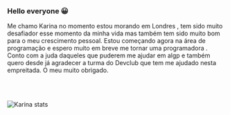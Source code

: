 ### Hello everyone  :grinning:


Me chamo Karina no momento estou morando em Londres , tem sido muito desafiador esse momento da minha vida mas também tem sido muito bom para o meu 
crescimento pessoal. Estou começando agora na área de programação e espero muito em breve me tornar uma programadora . Conto com a juda daqueles que puderem 
me ajudar em algp e também quero desde já agradecer a turma do Devclub que tem me ajudado nesta empreitada. O meu muito obrigado.

<br>
<br>

![Karina stats](https://github-readme-stats.vercel.app/api?username=KarinaCosta2609&show_icons=true&theme=radical)
<br>
<br>
